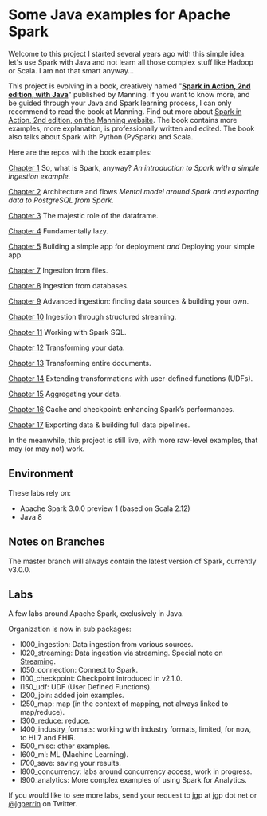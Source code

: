 # Some Java examples for Apache Spark

Welcome to this project I started several years ago with this simple idea: let's use Spark with Java and not learn all those complex stuff like Hadoop or Scala. I am not that smart anyway...

This project is evolving in a book, creatively named "**[Spark in Action, 2nd edition, with Java](https://www.manning.com/books/spark-in-action-second-edition?a_aid=jgp)**" published by Manning. If you want to know more, and be guided through your Java and Spark learning process, I can only recommend to read the book at Manning. Find out more about [Spark in Action, 2nd edition, on the Manning website](https://www.manning.com/books/spark-in-action-second-edition?a_aid=jgp). The book contains more examples, more explanation, is professionally written and edited. The book also talks about Spark with Python (PySpark) and Scala.

Here are the repos with the book examples:

[Chapter 1](https://github.com/jgperrin/net.jgp.books.spark.ch01) So, what is Spark, anyway? _An introduction to Spark with a simple ingestion example._

[Chapter 2](https://github.com/jgperrin/net.jgp.books.spark.ch02) Architecture and flows _Mental model around Spark and exporting data to PostgreSQL from Spark._

[Chapter 3](https://github.com/jgperrin/net.jgp.books.spark.ch03) The majestic role of the dataframe.

[Chapter 4](https://github.com/jgperrin/net.jgp.books.spark.ch04) Fundamentally lazy.

[Chapter 5](https://github.com/jgperrin/net.jgp.books.spark.ch05) Building a simple app for deployment _and_ Deploying your simple app.

[Chapter 7](https://github.com/jgperrin/net.jgp.books.spark.ch07) Ingestion from files.

[Chapter 8](https://github.com/jgperrin/net.jgp.books.spark.ch08) Ingestion from databases.

[Chapter 9](https://github.com/jgperrin/net.jgp.books.spark.ch09) Advanced ingestion: finding data sources & building your own.

[Chapter 10](https://github.com/jgperrin/net.jgp.books.spark.ch10) Ingestion through structured streaming.

[Chapter 11](https://github.com/jgperrin/net.jgp.books.spark.ch11) Working with Spark SQL.

[Chapter 12](https://github.com/jgperrin/net.jgp.books.spark.ch12) Transforming your data.

[Chapter 13](https://github.com/jgperrin/net.jgp.books.spark.ch13) Transforming entire documents.

[Chapter 14](https://github.com/jgperrin/net.jgp.books.spark.ch14) Extending transformations with user-defined functions (UDFs).

[Chapter 15](https://github.com/jgperrin/net.jgp.books.spark.ch15) Aggregating your data.

[Chapter 16](https://github.com/jgperrin/net.jgp.books.spark.ch16) Cache and checkpoint: enhancing Spark’s performances.

[Chapter 17](https://github.com/jgperrin/net.jgp.books.spark.ch17) Exporting data & building full data pipelines.


In the meanwhile, this project is still live, with more raw-level examples, that may (or may not) work.


## Environment
These labs rely on:
* Apache Spark 3.0.0 preview 1 (based on Scala 2.12)
* Java 8

## Notes on Branches
The master branch will always contain the latest version of Spark, currently v3.0.0.

## Labs
A few labs around Apache Spark, exclusively in Java.

Organization is now in sub packages:

* l000_ingestion: Data ingestion from various sources.
* l020\_streaming: Data ingestion via streaming. Special note on [Streaming](src/main/java/net/jgp/labs/spark/l020_streaming/README.md).
* l050_connection: Connect to Spark.
* l100_checkpoint: Checkpoint introduced in v2.1.0.
* l150_udf: UDF (User Defined Functions).
* l200_join: added join examples.
* l250_map: map (in the context of mapping, not always linked to map/reduce).
* l300_reduce: reduce.
* l400\_industry\_formats: working with industry formats, limited, for now, to HL7 and FHIR.
* l500_misc: other examples.
* l600_ml: ML (Machine Learning).
* l700_save: saving your results.
* l800_concurrency: labs around concurrency access, work in progress.
* l900_analytics: More complex examples of using Spark for Analytics.


If you would like to see more labs, send your request to jgp at jgp dot net or [@jgperrin](https://twitter.com/jgperrin) on Twitter.
